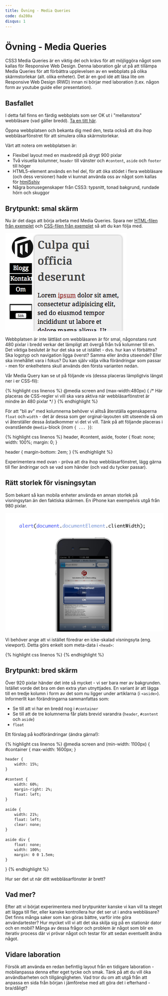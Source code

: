 ```yaml
---
title: Övning - Media Queries
code: da280a
disqus: 1
---
```


# Övning - Media Queries

CSS3 Media Queries är en viktig del och krävs för att möjliggöra något som kallas för Responsive Web Design. Denna laboration går ut på att tillämpa Media Queries för att förbättra upplevelsen av en webbplats på olika skärmstorlekar (alt. olika enheter). Det är en god idé att läsa lite om Responsive Web Design (RWD) innan ni börjar med laboration (t.ex. någon form av youtube guide eller presentation).

## Basfallet

I detta fall finns en färdig webbplats som ser OK ut i "mellanstora" webbläsare (vad gäller bredd). [Ta en titt här](/assets/material/da280a_ex_rwd_html.html).

Öppna webbplatsen och bekanta dig med den, testa också att dra ihop webbläsarfönstret för att simulera olika skärmstorlekar.

Värt att notera om webbplatsen är:

* Flexibel layout med en maxbredd på drygt 900 pixlar
* Två visuella kolumner, `header` till vänster och `#content`, `aside` och `footer` till höger
* HTML5-element används en hel del, för att öka stödet i flera webbläsare (och dess versioner) hade vi kunnat använda oss av något som kallas för [html5shiv](https://github.com/afarkas/html5shiv)
* Några bonusegenskaper från CSS3: typsnitt, tonad bakgrund, rundade hörn och skuggor

## Brytpunkt: smal skärm

Nu är det dags att börja arbeta med Media Queries. Spara ner [HTML-filen från exemplet](/assets/material/da280a_ex_rwd_html.html) och [CSS-filen från exemplet](/assets/material/da280a_ex_rwd_html_files/screen.css) så att du kan följa med.

![RWD example 1](/assets/material/da280a_ex_rwd_bild1.png)

Webbplatsen är inte lättläst om webbläsaren är för smal, någonstans runt 480 pixlar i bredd verkar det lämpligt att övergå från två kolumner till en. Det viktiga beslutet är hur det ska se ut istället - dvs. hur kan vi förbättra? Ska logotyp och navigation ligga överst? Samma eller ändra utseende? Eller ska innehållet vara i fokus? Du kan själv välja vilka förändringar som passar - men för enkelhetens skull används den första varianten nedan.

Vår Media Query kan se ut på följande vis (dessa placeras lämpligtvis längst ner i er CSS-fil):

{% highlight css linenos %}
@media screen and (max-width:480px) {
    /* Här placeras de CSS-regler vi vill ska
       vara aktiva när webbläsarfönstret är 
       mindre än 480 pixlar */
}
{% endhighlight %}

För att "bli av" med kolumnerna behöver vi alltså återställa egenskaperna `float` och `width` - det är dessa som ger orginal-layouten sitt utseende så om vi återställer dessa åstadkommer vi det vi vill. Tänk på att följande placeras i ovanstående `@media`-block (inom `{ ... }`):

{% highlight css linenos %}
header, #content, aside, footer {
    float: none;
    width: 100%;
    margin: 0;
}

header {
    margin-bottom: 2em;
}
{% endhighlight %}

Experimentera med ovan - pröva att dra ihop webbläsarfönstret, lägg gärna till fler ändringar och se vad som händer (och vad du tycker passar).

## Rätt storlek för visningsytan

Som bekant så kan mobila enheter använda en annan storlek på visningsytan än den faktiska skärmen. En iPhone kan exempelvis utgå från 980 pixlar.

![RWD example 2](/assets/material/da280a_ex_rwd_bild2.jpg)

Vi behöver ange att vi istället föredrar en icke-skalad visningsyta (eng. viewport). Detta görs enkelt som meta-data i `<head>`:

{% highlight css linenos %}
<meta name="viewport" content="width=device-width, initial-scale=1.0">
{% endhighlight %}

## Brytpunkt: bred skärm

Över 920 pixlar händer det inte så mycket - vi ser bara mer av bakgrunden. Istället vorde det bra om den extra ytan utnyttjades. En variant är att lägga till en tredje kolumn i form av det som nu ligger under artiklarna (i `<aside>`). Informerllt kan förändringarna sammanfattas som:

* Se till att vi har en bredd nog i `#container`
* Se till att de tre kolumnerna får plats brevid varandra (`header`, `#content` och `aside`)
* `float`

Ett förslag på kodförändringar (ändra gärna!):

{% highlight css linenos %}
@media screen and (min-width: 1100px) {
    #container {
        max-width: 1600px;
    }

    header {
        width: 15%;
    }

    #content {
        width: 60%;
        margin-right: 2%;
        float: left;
    }

    aside {
        width: 21%;
        float: left;
        clear: none;
    }

    aside div {
        float: none;
        width: 100%;
        margin: 0 0 1.5em;
    }
}
{% endhighlight %}

Hur ser det ut när ditt webbläsarfönster är brett?

## Vad mer?

Efter att vi börjat experimentera med brytpunkter kanske vi kan vill ta steget att lägga till fler, eller kanske kontrollera hur det ser ut i andra webbläsare? Det finns många saker som kan göras bättre, varför inte göra användartester? Hur mycket vill vi att det ska skilja sig på en stationär dator och en mobil? Många av dessa frågor och problem är något som blir en iterativ process där vi prövar något och testar för att sedan eventuellt ändra något.

## Vidare laboration

Försök att använda en redan befintlig layout från en tidigare laboration - mobilanpassa denna efter eget tycke och smak. Tänk på att du vill öka användbarheten och tillgängligheten. Vad tror du om att utgå från att anpassa en sida från början i jämförelse med att göra det i efterhand - bra/dåligt?
